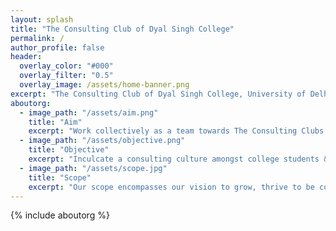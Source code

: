 ```yaml
---
layout: splash
title: "The Consulting Club of Dyal Singh College"
permalink: /
author_profile: false
header:
  overlay_color: "#000"
  overlay_filter: "0.5"
  overlay_image: /assets/home-banner.png
excerpt: "The Consulting Club of Dyal Singh College, University of Delhi"
aboutorg:
  - image_path: "/assets/aim.png"
    title: "Aim"
    excerpt: "Work collectively as a team towards The Consulting Clubs’ prime objective of providing affordable and effective consulting services and facilitating mutual growth of clients and the team." 
  - image_path: "/assets/objective.png"
    title: "Objective"
    excerpt: "Inculcate a consulting culture amongst college students & consulting start ups, NPO’s, for-profits and business to help them function optimally."
  - image_path: "/assets/scope.jpg"
    title: "Scope"
    excerpt: "Our scope encompasses our vision to grow, thrive to be competitive and withstand a socially responsible worldview. "
---
```

{% include aboutorg %}
